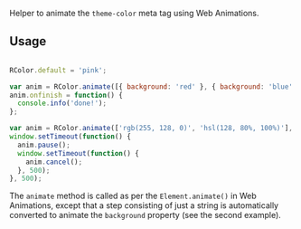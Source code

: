 Helper to animate the `theme-color` meta tag using Web Animations.

## Usage

```js

RColor.default = 'pink';

var anim = RColor.animate([{ background: 'red' }, { background: 'blue' }], { duration: 2000, iterations: 2 });
anim.onfinish = function() {
  console.info('done!');
};

var anim = RColor.animate(['rgb(255, 128, 0)', 'hsl(128, 80%, 100%)'], { duration: 1500, direction: 'reverse' });
window.setTimeout(function() {
  anim.pause();
  window.setTimeout(function() {
    anim.cancel();
  }, 500);
}, 500);

```

The `animate` method is called as per the `Element.animate()` in Web Animations, except that a step consisting of just a string is automatically converted to animate the `background` property (see the second example).
